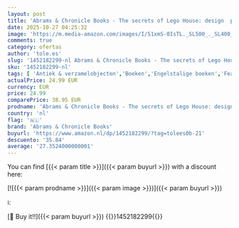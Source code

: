 ```yaml
---
layout: post
title: 'Abrams & Chronicle Books - The secrets of Lego House: design  play  and wonder in the home of the brick'
date: 2025-10-27 04:25:32
image: 'https://m.media-amazon.com/images/I/51xmS-0IsTL._SL500_._SL400_.jpg'
comments: true
category: ofertas
author: 'tole.es'
slug: '1452182299-nl Abrams & Chronicle Books - The secrets of Lego House:...'
sku: '1452182299-nl'
tags: [ 'Antiek & verzamelobjecten','Boeken','Engelstalige boeken','Featured Categories','Hobbys, kunstnijverheid & huis','Kunst & fotografie','Ontwerp','Puzzels & spellen','abrams & chronicle books','🇳🇱', ]
actualPrice: 24.99 EUR
currency: EUR
price: 24.99
comparePrice: 38.95 EUR
prodname: 'Abrams & Chronicle Books - The secrets of Lego House: design  play  and wonder in the home of the brick'
country: 'nl'
flag: '🇳🇱'
brand: 'Abrams & Chronicle Books'
buyurl: 'https://www.amazon.nl/dp/1452182299/?tag=tolees0b-21'
descuento: '35.84'
average: '27.3524000000001'
---
```


You can find [{{< param title >}}]({{< param buyurl >}}) with a discount here:

[![{{< param prodname >}}]({{< param image >}})]({{< param buyurl >}})

ℹ️:


[🛒 Buy it!!]({{< param buyurl >}})
{{<world>}}1452182299{{</world>}}
